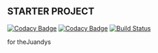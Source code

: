 ## STARTER PROJECT 

[![Codacy Badge](https://api.codacy.com/project/badge/Grade/7dd1971f435f4f2486a088eb7a887883)](https://www.codacy.com/app/juandyscse112/starter-project?utm_source=github.com&amp;utm_medium=referral&amp;utm_content=CSE112Juandys/starter-project&amp;utm_campaign=Badge_Grade) [![Codacy Badge](https://api.codacy.com/project/badge/Coverage/7dd1971f435f4f2486a088eb7a887883)](https://www.codacy.com/app/juandyscse112/starter-project?utm_source=github.com&utm_medium=referral&utm_content=CSE112Juandys/starter-project&utm_campaign=Badge_Coverage) [![Build Status](https://travis-ci.org/CSE112Juandys/starter-project.svg?branch=master)](https://travis-ci.org/CSE112Juandys/starter-project)

for theJuandys